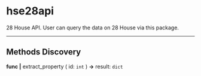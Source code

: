 # hse28api

28 House API. User can query the data on 28 House via this package.


---

## Methods Discovery

**func |** extract_property ( id: `int` ) **->** result: `dict`
